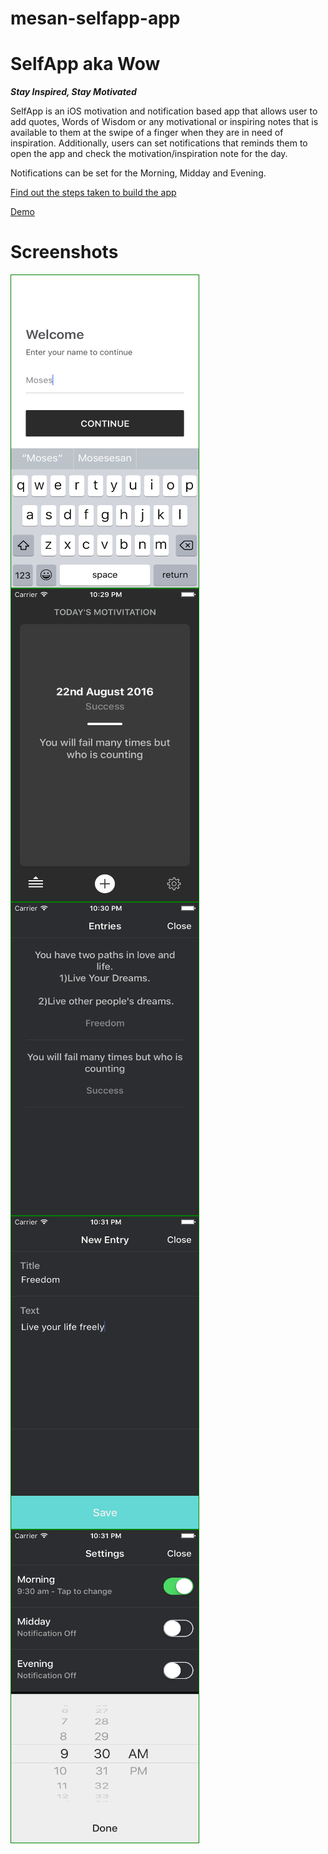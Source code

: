 # mesan-selfapp-app

<h1>SelfApp aka Wow</h1>
<b><i>Stay Inspired, Stay Motivated</i></b>

SelfApp is an iOS motivation and notification based app that allows user to add quotes, Words of Wisdom or any motivational or inspiring notes that is available to them at the swipe of a finger when they are in need of inspiration. Additionally, users can set notifications that reminds them to open the app and check the motivation/inspiration note for the day.

Notifications can be set for the Morning, Midday and Evening.

<a href="#">Find out the steps taken to build the app</a>

<a href="http://esandigital.com/blog/2016/08/21/selfapp-demo/">Demo</a>

<h1>Screenshots</h1>
<img src="https://github.com/MosesEsan/mesan-selfapp-app/blob/master/Screenshots/Welcome.png" alt="Welcome" 
height="500" width="300" align="left" style="border:1px solid green;">
<img src="https://github.com/MosesEsan/mesan-selfapp-app/blob/master/Screenshots/Home.png" alt="Home" height="500" width="300" align="left" style="border:1px solid green;">

<img src="https://github.com/MosesEsan/mesan-selfapp-app/blob/master/Screenshots/Entries.png" alt="Entries" height="500" width="300" align="left" style="border:1px solid green;">

<img src="https://github.com/MosesEsan/mesan-selfapp-app/blob/master/Screenshots/AddNew.png" alt="Add New" height="500" width="300" align="left" style="border:1px solid green;">

<img src="https://github.com/MosesEsan/mesan-selfapp-app/blob/master/Screenshots/Settings.png" alt="Settings" height="500" width="300" align="left" style="border:1px solid green;">
